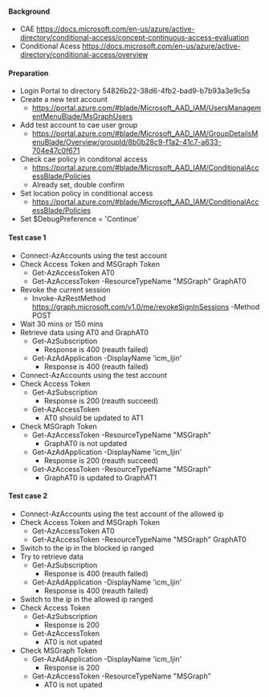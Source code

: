 #### Background
- CAE https://docs.microsoft.com/en-us/azure/active-directory/conditional-access/concept-continuous-access-evaluation
- Conditional Acess https://docs.microsoft.com/en-us/azure/active-directory/conditional-access/overview

#### Preparation
- Login Portal to directory 54826b22-38d6-4fb2-bad9-b7b93a3e9c5a
- Create a new test account
  - https://portal.azure.com/#blade/Microsoft_AAD_IAM/UsersManagementMenuBlade/MsGraphUsers
- Add test account to cae user group
  - https://portal.azure.com/#blade/Microsoft_AAD_IAM/GroupDetailsMenuBlade/Overview/groupId/8b0b28c9-f1a2-41c7-a633-704e47c0f671
- Check cae policy in conditonal access
  - https://portal.azure.com/#blade/Microsoft_AAD_IAM/ConditionalAccessBlade/Policies
  - Already set, double confirm
- Set location policy in conditional access
  - https://portal.azure.com/#blade/Microsoft_AAD_IAM/ConditionalAccessBlade/Policies
- Set $DebugPreference = 'Continue'

#### Test case 1
- Connect-AzAccounts using the test account
- Check Access Token and MSGraph Token
  - Get-AzAccessToken AT0
  - Get-AzAccessToken -ResourceTypeName "MSGraph" GraphAT0
- Revoke the current session
  - Invoke-AzRestMethod https://graph.microsoft.com/v1.0/me/revokeSignInSessions -Method POST
- Wait 30 mins or 150 mins
- Retrieve data using AT0 and GraphAT0
  - Get-AzSubscription
    - Response is 400 (reauth failed)
  - Get-AzAdApplication -DisplayName 'icm_ljin'
    - Response is 400 (reauth failed)
- Connect-AzAccounts using the test account
- Check Access Token
  - Get-AzSubscription
    - Response is 200 (reauth succeed)
  - Get-AzAccessToken
    - AT0 should be updated to AT1
- Check MSGraph Token
  - Get-AzAccessToken -ResourceTypeName "MSGraph"
    - GraphAT0 is not updated
  - Get-AzAdApplication -DisplayName 'icm_ljin'
    - Response is 200 (reauth succeed)
  - Get-AzAccessToken -ResourceTypeName "MSGraph"
    - GraphAT0 is updated to GraphAT1

#### Test case 2
- Connect-AzAccounts using the test account of the allowed ip
- Check Access Token and MSGraph Token
  - Get-AzAccessToken AT0
  - Get-AzAccessToken -ResourceTypeName "MSGraph" GraphAT0
- Switch to the ip in the blocked ip ranged
- Try to retrieve data
  - Get-AzSubscription
    - Response is 400 (reauth failed)
  - Get-AzAdApplication -DisplayName 'icm_ljin'
    - Response is 400 (reauth failed)
- Switch to the ip in the allowed ip ranged
- Check Access Token
  - Get-AzSubscription
    - Response is 200
  - Get-AzAccessToken
    - AT0 is not upated
- Check MSGraph Token
  - Get-AzAdApplication -DisplayName 'icm_ljin'
    - Response is 200
  - Get-AzAccessToken -ResourceTypeName "MSGraph"
    - AT0 is not upated